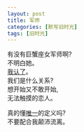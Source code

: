 ```yaml
---
layout: post
title: 军师
categories: [默写旧时光]
tags: [旧时光]
---
```

有没有巨蟹座女军师啊?    
不明白她。    
[我认了](https://music.163.com/song?id=1348999813&userid=2539497)。   
我们是什么关系?       
想开始又不敢开始,     
无法触摸的恋人。       

真的懂[唯一](https://music.163.com/song?id=1807799505&userid=2539497)的定义吗?   
不要配合我颠沛流离。   
